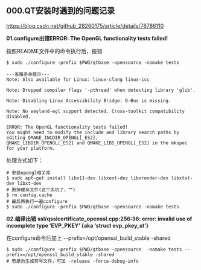## **000.QT安装时遇到的问题记录**

https://blog.csdn.net/github_28260175/article/details/78786110

**01.configure出错ERROR: The OpenGL functionality tests failed!**

按照README文件中的命令执行后，报错
```
$ sudo ./configure -prefix $PWD/qtbase -opensource -nomake tests

---省略多余提示---
Note: Also available for Linux: linux-clang linux-icc

Note: Dropped compiler flags '-pthread' when detecting library 'glib'.

Note: Disabling Linux Accessibility Bridge: D-Bus is missing.

Note: No wayland-egl support detected. Cross-toolkit compatibility disabled.

ERROR: The OpenGL functionality tests failed!
You might need to modify the include and library search paths by editing QMAKE_INCDIR_OPENGL[_ES2],
QMAKE_LIBDIR_OPENGL[_ES2] and QMAKE_LIBS_OPENGL[_ES2] in the mkspec for your platform.
```
处理方式如下：
```
# 安装opengl相关库
$ sudo apt-get install libx11-dev libxext-dev libxrender-dev libxtst-dev libxt-dev
# 删掉缓存文件(这个太坑了，艹)
$ rm config.cache
# 最后再执行一遍configure
$ sudo ./configure -prefix $PWD/qtbase -opensource -nomake tests
```


**02.编译出错 ssl/qsslcertificate_openssl.cpp:256:36: error: invalid use of incomplete type ‘EVP_PKEY’ {aka ‘struct evp_pkey_st’}**

在configure命令后加上 --prefix=/opt/openssl_build_stable -shared
```
$ sudo ./configure -prefix $PWD/qtbase -opensource  -nomake tests --prefix=/opt/openssl_build_stable -shared
# 若是向生成符号文件，可加 -release -force-debug-info
```